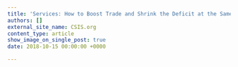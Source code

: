 ```yaml
---
title: 'Services: How to Boost Trade and Shrink the Deficit at the Same Time'
authors: []
external_site_name: CSIS.org
content_type: article
show_image_on_single_post: true
date: 2018-10-15 00:00:00 +0000

---
```

